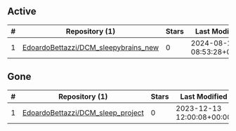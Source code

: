 ## Active
| # | Repository (1) | Stars | Last Modified |
| --- | --- | --- | --- |
| 1 | [EdoardoBettazzi/DCM_sleepybrains_new](https://gin.g-node.org/EdoardoBettazzi/DCM_sleepybrains_new) | 0 | 2024-08-27 08:53:28+00:00 |

## Gone
| # | Repository (1) | Stars | Last Modified |
| --- | --- | --- | --- |
| 1 | [EdoardoBettazzi/DCM_sleep_project](https://gin.g-node.org/EdoardoBettazzi/DCM_sleep_project) | 0 | 2023-12-13 12:00:08+00:00 |
